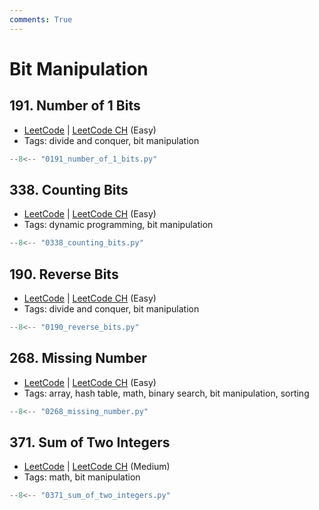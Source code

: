 ```yaml
---
comments: True
---
```


# Bit Manipulation

## 191. Number of 1 Bits

-   [LeetCode](https://leetcode.com/problems/number-of-1-bits/) | [LeetCode CH](https://leetcode.cn/problems/number-of-1-bits/) (Easy)
-   Tags: divide and conquer, bit manipulation

```python
--8<-- "0191_number_of_1_bits.py"
```

## 338. Counting Bits

-   [LeetCode](https://leetcode.com/problems/counting-bits/) | [LeetCode CH](https://leetcode.cn/problems/counting-bits/) (Easy)
-   Tags: dynamic programming, bit manipulation

```python
--8<-- "0338_counting_bits.py"
```

## 190. Reverse Bits

-   [LeetCode](https://leetcode.com/problems/reverse-bits/) | [LeetCode CH](https://leetcode.cn/problems/reverse-bits/) (Easy)
-   Tags: divide and conquer, bit manipulation

```python
--8<-- "0190_reverse_bits.py"
```

## 268. Missing Number

-   [LeetCode](https://leetcode.com/problems/missing-number/) | [LeetCode CH](https://leetcode.cn/problems/missing-number/) (Easy)
-   Tags: array, hash table, math, binary search, bit manipulation, sorting

```python
--8<-- "0268_missing_number.py"
```

## 371. Sum of Two Integers

-   [LeetCode](https://leetcode.com/problems/sum-of-two-integers/) | [LeetCode CH](https://leetcode.cn/problems/sum-of-two-integers/) (Medium)
-   Tags: math, bit manipulation

```python
--8<-- "0371_sum_of_two_integers.py"
```
